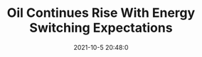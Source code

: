 ---
"title": "Oil Continues Rise With Energy Switching Expectations"
"date": "2021-10-5 20:48:0"
"feed_name": "RIGZONE"
"feed_website": "http://www.rigzone.com/"
"feed_rss": "http://www.rigzone.com/news/rss/rigzone_latest.aspx"
"link": "https://www.rigzone.com/news/wire/oil_continues_rise_with_energy_switching_expectations-05-oct-2021-166629-article/?rss=true"
"source": "None"
"file": "_posts/2021-1-1-b97ada72e037304ef31125ac4c428d44c9317fb3.md"
"accident": "0"
"drilling": "0"
"dead": "0"
"injured": "0"
"arrested": "0"
"place": "unknown place"
"where": "unknown site"
"causes": "unknown"
"place_uri": "unknown place"
---